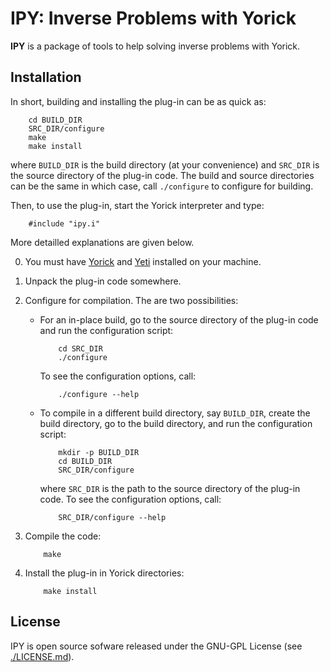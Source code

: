 IPY: Inverse Problems with Yorick
=================================

**IPY** is a package of tools to help solving inverse problems with Yorick.


Installation
------------

In short, building and installing the plug-in can be as quick as:
```
    cd BUILD_DIR
    SRC_DIR/configure
    make
    make install
```
where `BUILD_DIR` is the build directory (at your convenience) and `SRC_DIR` is
the source directory of the plug-in code.  The build and source directories
can be the same in which case, call `./configure` to configure for building.

Then, to use the plug-in, start the Yorick interpreter and type:
```
    #include "ipy.i"
```
More detailled explanations are given below.

0. You must have [Yorick](http://github.com/LLNL/yorick/) and
   [Yeti](https://github.com/emmt/Yeti) installed on your machine.

1. Unpack the plug-in code somewhere.

2. Configure for compilation.  The are two possibilities:

   * For an in-place build, go to the source directory of the plug-in code
     and run the configuration script:
     ```
         cd SRC_DIR
         ./configure
     ```
     To see the configuration options, call:
     ```
         ./configure --help
     ```

   * To compile in a different build directory, say `BUILD_DIR`, create the
     build directory, go to the build directory, and run the configuration
     script:
     ```
         mkdir -p BUILD_DIR
         cd BUILD_DIR
         SRC_DIR/configure
     ```
     where `SRC_DIR` is the path to the source directory of the plug-in code.
     To see the configuration options, call:
     ```
         SRC_DIR/configure --help
     ```

3. Compile the code:
   ```
       make
   ```

4. Install the plug-in in Yorick directories:
   ```
       make install
   ```

License
-------

IPY is open source sofware released under the GNU-GPL License
(see [./LICENSE.md](./LICENSE.md)).

